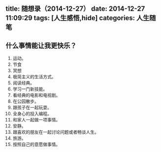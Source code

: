 title: 随想录（2014-12-27）
date: 2014-12-27 11:09:29
tags: [人生感悟,hide]
categories: 人生随笔
---
## 什么事情能让我更快乐？
1. 运动。
2. 节食
3. 冥想
3. 极简主义的生活方式。
4. 阅读经典。
5. 学习一门新技能。
6. 看经典的电影和电视剧。
7. 在公园散步。
8. 跟孩子在一起玩耍。
9. 全身心的投入编程。
10. 和家人一起做一项事情。
11. 安静。
12. 跟喜欢的朋友在一起讨论问题或者畅谈人生。
13. 旅游。
14. 按照自己的意愿做事情。

